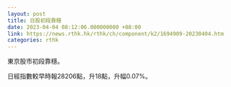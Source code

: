 ```yaml
---
layout: post
title: 日股初段靠穩
date: 2023-04-04 08:12:06.000000000 +08:00
link: https://news.rthk.hk/rthk/ch/component/k2/1694909-20230404.htm
categories: rthk
---
```


東京股市初段靠穩。

日經指數較早時報28206點，升18點，升幅0.07%。
